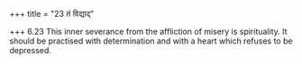 +++
title = "23 तं विद्याद्"

+++
6.23 This inner severance from the affliction of misery is spirituality.
It should be practised with determination and with a heart which refuses
to be depressed.
